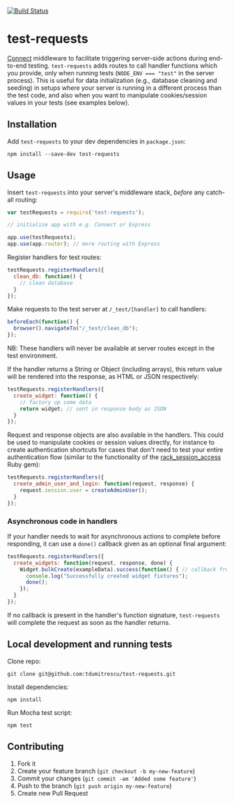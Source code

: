 [![Build Status](https://travis-ci.org/tdumitrescu/test-requests.png?branch=master)](https://travis-ci.org/tdumitrescu/test-requests)

# test-requests

[Connect](https://npmjs.org/package/connect) middleware to facilitate triggering server-side actions during end-to-end testing. `test-requests` adds routes to call handler functions which you provide, only when running tests (`NODE_ENV === "test"` in the server process). This is useful for data initialization (e.g., database cleaning and seeding) in setups where your server is running in a different process than the test code, and also when you want to manipulate cookies/session values in your tests (see examples below).

## Installation

Add `test-requests` to your dev dependencies in `package.json`:

    npm install --save-dev test-requests

## Usage

Insert `test-requests` into your server's middleware stack, _before_ any catch-all routing:

```javascript
var testRequests = require('test-requests');

// initialize app with e.g. Connect or Express

app.use(testRequests);
app.use(app.router); // more routing with Express
```

Register handlers for test routes:

```javascript
testRequests.registerHandlers({
  clean_db: function() {
    // clean database
  }
});
```

Make requests to the test server at `/_test/[handler]` to call handlers:

```javascript
beforeEach(function() {
  browser().navigateTo("/_test/clean_db");
});
```

NB: These handlers will never be available at server routes except in the test environment.

If the handler returns a String or Object (including arrays), this return value will be rendered into the response, as HTML or JSON respectively:

```javascript
testRequests.registerHandlers({
  create_widget: function() {
    // factory up some data
    return widget; // sent in response body as JSON
  }
});
```

Request and response objects are also available in the handlers. This could be used to manipulate cookies or session values directly, for instance to create authentication shortcuts for cases that don't need to test your entire authentication flow (similar to the functionality of the [rack_session_access](https://github.com/railsware/rack_session_access) Ruby gem):

```javascript
testRequests.registerHandlers({
  create_admin_user_and_login: function(request, response) {
    request.session.user = createAdminUser();
  }
});
```

### Asynchronous code in handlers

If your handler needs to wait for asynchronous actions to complete before responding, it can use a `done()` callback given as an optional final argument:

```javascript
testRequests.registerHandlers({
  create_widgets: function(request, response, done) {
    Widget.bulkCreate(exampleData).success(function() { // callback from sequelize
      console.log("Successfully created widget fixtures");
      done();
    });
  }
});
```

If no callback is present in the handler's function signature, `test-requests` will complete the request as soon as the handler returns.

## Local development and running tests

Clone repo:

    git clone git@github.com:tdumitrescu/test-requests.git

Install dependencies:

    npm install

Run Mocha test script:

    npm test

## Contributing

1. Fork it
2. Create your feature branch (`git checkout -b my-new-feature`)
3. Commit your changes (`git commit -am 'Added some feature'`)
4. Push to the branch (`git push origin my-new-feature`)
5. Create new Pull Request
